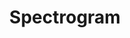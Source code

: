 ---
title: "Spectrogram"

categories: ['']

tags: ['Spectrogram']

arwords: 'الصورة الطيفية'

arexps: []

enwords: ['Spectrogram']

enexps: []

arlexicons: 'ص'

enlexicons: 'S'

authors: ['Ruqayya Roshdy']

translators: ['']

citations: 'مقدمة في حوسبة اللغة العربية'

sources: 'مركز الملك عبدالله بن عبدالعزيز الدولي لخدمة اللغة العربية'

word: "true"

slug: ""
---